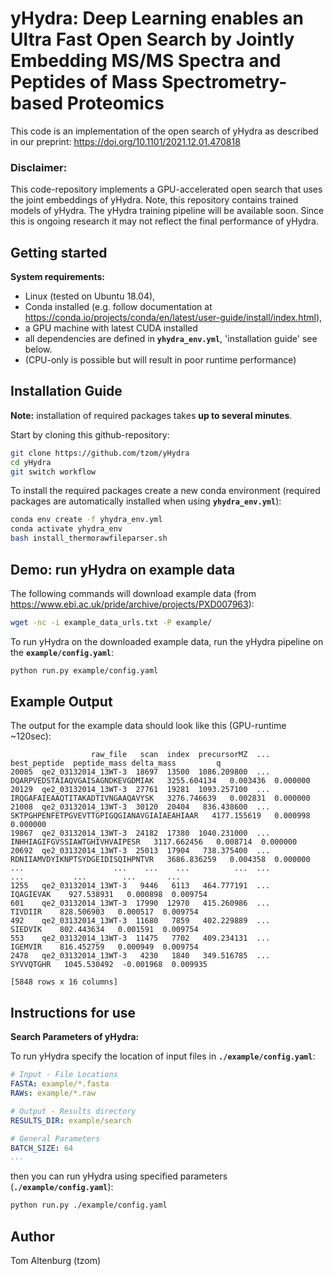 # yHydra: Deep Learning enables an Ultra Fast Open Search by Jointly Embedding MS/MS Spectra and Peptides of Mass Spectrometry-based Proteomics

This code is an implementation of the open search of yHydra as described in our preprint: https://doi.org/10.1101/2021.12.01.470818  

### Disclaimer:

This code-repository implements a GPU-accelerated open search that uses the joint embeddings of yHydra.
Note, this repository contains trained models of yHydra. The yHydra training pipeline will be available soon.
Since this is ongoing research it may not reflect the final performance of yHydra.

## Getting started

**System requirements:** 
- Linux (tested on Ubuntu 18.04),
- Conda installed (e.g. follow documentation at https://conda.io/projects/conda/en/latest/user-guide/install/index.html),
- a GPU machine with latest CUDA installed
- all dependencies are defined in **`yhydra_env.yml`**, 'installation guide' see below.
- (CPU-only is possible but will result in poor runtime performance)

## Installation Guide

**Note:** installation of required packages takes **up to several minutes**.

Start by cloning this github-repository:

``` BASH
git clone https://github.com/tzom/yHydra
cd yHydra
git switch workflow
```

To install the required packages create a new conda environment (required packages are automatically installed when using **`yhydra_env.yml`**):

``` BASH
conda env create -f yhydra_env.yml
conda activate yhydra_env
bash install_thermorawfileparser.sh
```

## Demo: run yHydra on example data

The following commands will download example data (from https://www.ebi.ac.uk/pride/archive/projects/PXD007963): 

``` BASH
wget -nc -i example_data_urls.txt -P example/
```

To run yHydra on the downloaded example data, run the yHydra pipeline on the **`example/config.yaml`**:

``` BASH
python run.py example/config.yaml
```

## Example Output

The output for the example data should look like this (GPU-runtime ~120sec):

```
                  raw_file   scan  index  precursorMZ  ...                                best_peptide  peptide_mass delta_mass         q
20085  qe2_03132014_13WT-3  18697  13500  1086.209800  ...            DQARPVEDSTAIAQVGAISAGNDKEVGDMIAK   3255.604134   0.003436  0.000000
20129  qe2_03132014_13WT-3  27761  19281  1093.257100  ...            IRQGAFAIEAAQTITAKADTIVNGAAQAVYSK   3276.746639   0.002831  0.000000
21008  qe2_03132014_13WT-3  30120  20404   836.438600  ...  SKTPGHPENFETPGVEVTTGPIGQGIANAVGIAIAEAHIAAR   4177.155619   0.000998  0.000000
19867  qe2_03132014_13WT-3  24182  17380  1040.231000  ...               INHHIAGIFGVSSIAWTGHIVHVAIPESR   3117.662456   0.008714  0.000000
20692  qe2_03132014_13WT-3  25013  17904   738.375400  ...            RDNIIAMVDYIKNPTSYDGEIDISQIHPNTVR   3686.836259   0.004358  0.000000
...                    ...    ...    ...          ...  ...                                         ...           ...        ...       ...
1255   qe2_03132014_13WT-3   9446   6113   464.777191  ...                                   IQAGIEVAK    927.538931   0.000898  0.009754
601    qe2_03132014_13WT-3  17990  12970   415.260986  ...                                     TIVDIIR    828.506903   0.000517  0.009754
492    qe2_03132014_13WT-3  11680   7859   402.229889  ...                                     SIEDVIK    802.443634   0.001591  0.009754
553    qe2_03132014_13WT-3  11475   7702   409.234131  ...                                     IGEMVIR    816.452759   0.000949  0.009754
2478   qe2_03132014_13WT-3   4230   1840   349.516785  ...                                   SYVVQTGHR   1045.530492  -0.001968  0.009935

[5848 rows x 16 columns]
```

## Instructions for use

**Search Parameters of yHydra:** 

To run yHydra specify the location of input files in **`./example/config.yaml`**:

``` YAML
# Input - File Locations
FASTA: example/*.fasta
RAWs: example/*.raw

# Output - Results directory
RESULTS_DIR: example/search

# General Parameters
BATCH_SIZE: 64
...
```

then you can run yHydra using specified parameters (**`./example/config.yaml`**):

``` BASH
python run.py ./example/config.yaml
```

## Author

Tom Altenburg (tzom)
